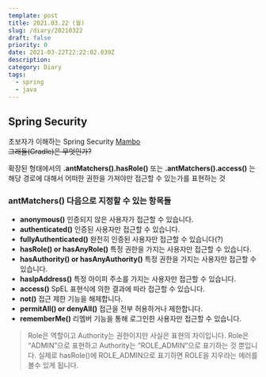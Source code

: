 ```yaml
---
template: post
title: 2021.03.22 (월)
slug: /diary/20210322
draft: false
priority: 0
date: 2021-03-22T22:22:02.039Z
description:
category: Diary
tags:
  - spring
  - java
---
```


## Spring Security

초보자가 이해하는 Spring Security [Mambo](https://okky.kr/article/382738)  
~~그래들(Gradle)은 무엇인가?~~

확장된 형태에서의 **.antMatchers().hasRole()** 또는 **.antMatchers().access()** 는 해당 경로에 대해서 어떠한 권한을 가져야만 접근할 수 있는가를 표현하는 것

### antMatchers() 다음으로 지정할 수 있는 항목들

- **anonymous()**
  인증되지 않은 사용자가 접근할 수 있습니다.
- **authenticated()**
  인증된 사용자만 접근할 수 있습니다.
- **fullyAuthenticated()**
  완전히 인증된 사용자만 접근할 수 있습니다(?)
- **hasRole() or hasAnyRole()**
  특정 권한을 가지는 사용자만 접근할 수 있습니다.
- **hasAuthority() or hasAnyAuthority()**
  특정 권한을 가지는 사용자만 접근할 수 있습니다.
- **hasIpAddress()**
  특정 아이피 주소를 가지는 사용자만 접근할 수 있습니다.
- **access()**
  SpEL 표현식에 의한 결과에 따라 접근할 수 있습니다.
- **not()** 접근 제한 기능을 해제합니다.
- **permitAll() or denyAll()**
  접근을 전부 허용하거나 제한합니다.
- **rememberMe()**
  리멤버 기능을 통해 로그인한 사용자만 접근할 수 있습니다.

> Role은 역할이고 Authority는 권한이지만 사실은 표현의 차이입니다. Role은 “ADMIN”으로 표현하고 Authority는 “ROLE_ADMIN”으로 표기하는 것 뿐입니다. 실제로 hasRole()에 ROLE_ADMIN으로 표기하면 ROLE을 지우라는 에러를 볼수 있게 됩니다.
